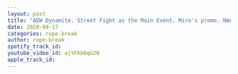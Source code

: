 ```yaml
---
layout: post
title: "AEW Dynamite. Street Fight as the Main Event. Miro's promo. NWA Women's title defended; Jericho"
date: 2020-09-17
categories: rope-break
author: rope-break
spotify_track_id: 
youtube_video_id: ajYFKb8qG20
apple_track_id: 
---
```

